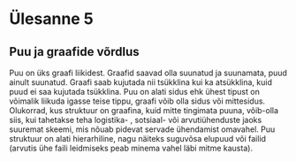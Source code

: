 # Ülesanne 5

## Puu ja graafide võrdlus

Puu on üks graafi liikidest. Graafid saavad olla suunatud ja suunamata, puud ainult suunatud. Graafi saab kujutada nii tsükklina kui ka atsükklina, kuid puud ei saa kujutada tsükklina. Puu on alati sidus ehk ühest tipust on võimalik liikuda igasse teise tippu, graafi võib olla sidus või mittesidus. Olukorrad, kus struktuur on graafina, kuid mitte tingimata puuna, võib-olla siis, kui tahetakse teha logistika- , sotsiaal- või arvutiühenduste jaoks suuremat skeemi, mis nõuab pidevat servade ühendamist omavahel. Puu struktuur on alati hierarhiline, nagu näiteks suguvõsa elupuud või failid (arvutis ühe faili leidmiseks peab minema vahel läbi mitme kausta).
